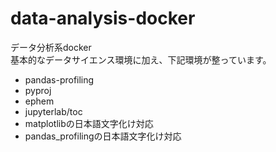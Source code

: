 # data-analysis-docker
データ分析系docker  
基本的なデータサイエンス環境に加え、下記環境が整っています。

* pandas-profiling
* pyproj
* ephem
* jupyterlab/toc
* matplotlibの日本語文字化け対応
* pandas_profilingの日本語文字化け対応
